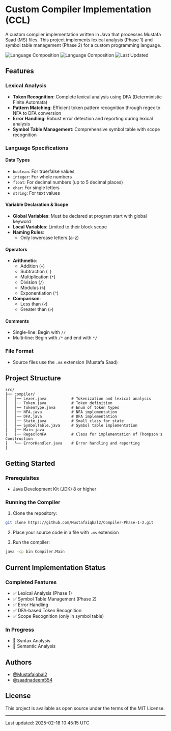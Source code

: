 # Custom Compiler Implementation (CCL)

A custom compiler implementation written in Java that processes Mustafa Saad (MS) files. This project implements lexical analysis (Phase 1) and symbol table management (Phase 2) for a custom programming language.

![Language Composition](https://img.shields.io/badge/Java-97.7%25-orange)
![Language Composition](https://img.shields.io/badge/MAXScript-2.3%25-blue)
![Last Updated](https://img.shields.io/badge/last%20updated-2025--02--18-brightgreen)

## Features

### Lexical Analysis
- **Token Recognition**: Complete lexical analysis using DFA (Deterministic Finite Automata)
- **Pattern Matching**: Efficient token pattern recognition through regex to NFA to DFA conversion
- **Error Handling**: Robust error detection and reporting during lexical analysis
- **Symbol Table Management**: Comprehensive symbol table with scope recognition

### Language Specifications

#### Data Types
- `boolean`: For true/false values
- `integer`: For whole numbers
- `float`: For decimal numbers (up to 5 decimal places)
- `char`: For single letters
- `string`: For text values

#### Variable Declaration & Scope
- **Global Variables**: Must be declared at program start with global keyword
- **Local Variables**: Limited to their block scope
- **Naming Rules**:
  - Only lowercase letters (a-z)

#### Operators
- **Arithmetic**: 
  - Addition (`+`)
  - Subtraction (`-`)
  - Multiplication (`*`)
  - Division (`/`)
  - Modulus (`%`)
  - Exponentiation (`^`)
- **Comparison**:
  - Less than (`<`)
  - Greater than (`>`)

#### Comments
- Single-line: Begin with `//`
- Multi-line: Begin with `/*` and end with `*/`

### File Format
- Source files use the `.ms` extension (Mustafa Saad)

## Project Structure

```
src/
├── compiler/
│   │── Lexer.java           # Tokenization and lexical analysis
│   │── Token.java           # Token definition
│   │── TokenType.java       # Enum of token types
│   │── NFA.java             # NFA implementation
│   │── DFA.java             # DFA implementation
│   │── State.java           # Small class for state
│   │── SymbolTable.java     # Symbol table implementation
|   |── Main.java
|   |── RegexToNFA           # Class for implementation of Thompson's Construction
│   └── ErrorHandler.java    # Error handling and reporting
|   
```

## Getting Started

### Prerequisites
- Java Development Kit (JDK) 8 or higher

### Running the Compiler
1. Clone the repository:
```bash
git clone https://github.com/Mustafaiqbal2/Compiler-Phase-1-2.git
```

2. Place your source code in a file with `.ms` extension

3. Run the compiler:
```bash
java -cp bin Compiler.Main
```

## Current Implementation Status

### Completed Features
- ✅ Lexical Analysis (Phase 1)
- ✅ Symbol Table Management (Phase 2)
- ✅ Error Handling
- ✅ DFA-based Token Recognition
- ✅ Scope Recognition (only in symbol table)

### In Progress
- 🔄 Syntax Analysis
- 🔄 Semantic Analysis

## Authors

- [@Mustafaiqbal2](https://github.com/Mustafaiqbal2)
- [@saadnadeem554](https://github.com/saadnadeem554)

## License

This project is available as open source under the terms of the MIT License.

---
Last updated: 2025-02-18 10:45:15 UTC
